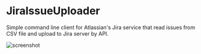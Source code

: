 # JiraIssueUploader

Simple command line client for Atlassian's Jira service that read issues from CSV file and upload to Jira server by API.

![screenshot](../refs/heads/master/ScreenshotN.png)
